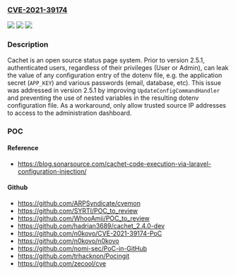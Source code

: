 ### [CVE-2021-39174](https://cve.mitre.org/cgi-bin/cvename.cgi?name=CVE-2021-39174)
![](https://img.shields.io/static/v1?label=Product&message=Cachet&color=blue)
![](https://img.shields.io/static/v1?label=Version&message=n%2Fa&color=blue)
![](https://img.shields.io/static/v1?label=Vulnerability&message=CWE-75%3A%20Failure%20to%20Sanitize%20Special%20Elements%20into%20a%20Different%20Plane%20(Special%20Element%20Injection)&color=brighgreen)

### Description

Cachet is an open source status page system. Prior to version 2.5.1, authenticated users, regardless of their privileges (User or Admin), can leak the value of any configuration entry of the dotenv file, e.g. the application secret (`APP_KEY`) and various passwords (email, database, etc). This issue was addressed in version 2.5.1 by improving `UpdateConfigCommandHandler` and preventing the use of nested variables in the resulting dotenv configuration file. As a workaround, only allow trusted source IP addresses to access to the administration dashboard.

### POC

#### Reference
- https://blog.sonarsource.com/cachet-code-execution-via-laravel-configuration-injection/

#### Github
- https://github.com/ARPSyndicate/cvemon
- https://github.com/SYRTI/POC_to_review
- https://github.com/WhooAmii/POC_to_review
- https://github.com/hadrian3689/cachet_2.4.0-dev
- https://github.com/n0kovo/CVE-2021-39174-PoC
- https://github.com/n0kovo/n0kovo
- https://github.com/nomi-sec/PoC-in-GitHub
- https://github.com/trhacknon/Pocingit
- https://github.com/zecool/cve

